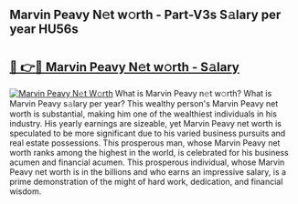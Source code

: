 ## Marvin Peavy N𝚎t w𝚘rth - Part-V3s S𝚊lary per year HU56s

# <h2><a href="http://gc2foon.nevu.top/?p=Marvin+Peavy">🔗 👉🔴 Marvin Peavy N𝚎t w𝚘rth - S𝚊lary</a></h2>

[![Marvin Peavy N𝚎t W𝚘rth](https://i.imgur.com/Oavwk0R.jpeg)](http://gc2foon.nevu.top/?p=Marvin+Peavy)
What is Marvin Peavy n𝚎t w𝚘rth? What is Marvin Peavy s𝚊lary per year?
This wealthy person's Marvin Peavy net worth is substantial, making him one of the wealthiest individuals in his industry. His yearly earnings are sizeable, yet Marvin Peavy net worth is speculated to be more significant due to his varied business pursuits and real estate possessions. This prosperous man, whose Marvin Peavy net worth ranks among the highest in the world, is celebrated for his business acumen and financial acumen. This prosperous individual, whose Marvin Peavy net worth is in the billions and who earns an impressive salary, is a prime demonstration of the might of hard work, dedication, and financial wisdom.
